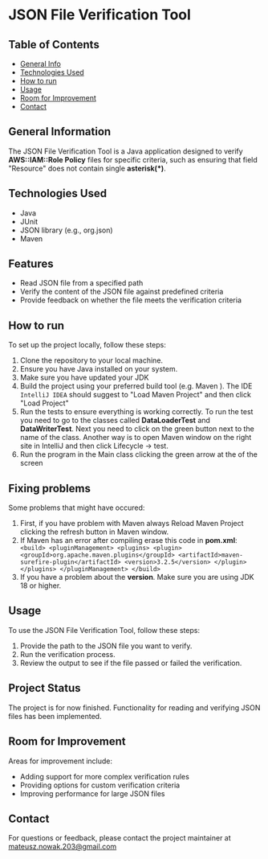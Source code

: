 # JSON File Verification Tool

## Table of Contents
* [General Info](#general-information)
* [Technologies Used](#technologies-used)
* [How to run](#How-to-run)
* [Usage](#usage)
* [Room for Improvement](#room-for-improvement)
* [Contact](#contact)

## General Information
The JSON File Verification Tool is a Java application designed to verify **AWS::IAM::Role Policy** files for specific criteria, such as ensuring that field "Resource"  does not contain single **asterisk(*)**.

## Technologies Used
- Java
- JUnit
- JSON library (e.g., org.json)
- Maven

## Features
- Read JSON file from a specified path
- Verify the content of the JSON file against predefined criteria
- Provide feedback on whether the file meets the verification criteria

## How to run
To set up the project locally, follow these steps:
1. Clone the repository to your local machine.
2. Ensure you have Java installed on your system.
3. Make sure you have updated your JDK
4. Build the project using your preferred build tool (e.g. Maven ). The IDE `IntelliJ IDEA` should suggest to "Load Maven Project" and then click "Load Project"
5. Run the tests to ensure everything is working correctly. To run the test you need to go to the classes called **DataLoaderTest** and **DataWriterTest**. Next you need to click on the green button next to the name of the class. Another way is to open Maven window on the right site in IntelliJ and then click Lifecycle -> test.
6. Run the program in the Main class clicking the green arrow at the of the screen
## Fixing problems
Some problems that might have occured:
1. First, if you have problem with Maven always Reload Maven Project clicking the refresh button in Maven window.
2. If Maven has an error after compiling erase this code in **pom.xml**:
` <build>
   <pluginManagement>
   <plugins>
   <plugin>
   <groupId>org.apache.maven.plugins</groupId>
   <artifactId>maven-surefire-plugin</artifactId>
   <version>3.2.5</version>
   </plugin>
   </plugins>
   </pluginManagement>
   </build>`
3. If you have a problem about the **version**. Make sure you are using JDK 18 or higher. 

## Usage
To use the JSON File Verification Tool, follow these steps:
1. Provide the path to the JSON file you want to verify.
2. Run the verification process.
3. Review the output to see if the file passed or failed the verification.

## Project Status
The project is for now finished. Functionality for reading and verifying JSON files has been implemented. 

## Room for Improvement
Areas for improvement include:
- Adding support for more complex verification rules
- Providing options for custom verification criteria
- Improving performance for large JSON files

## Contact
For questions or feedback, please contact the project maintainer at mateusz.nowak.203@gmail.com
